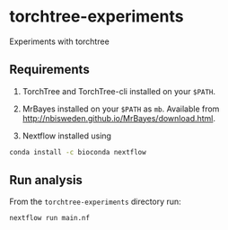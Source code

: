 # torchtree-experiments
 Experiments with torchtree

## Requirements
1. TorchTree and TorchTree-cli installed on your ```$PATH```.

2. MrBayes installed on your ```$PATH``` as ```mb```. Available from http://nbisweden.github.io/MrBayes/download.html.

3. Nextflow installed using
```bash
conda install -c bioconda nextflow
```


## Run analysis
From the ``torchtree-experiments`` directory run:
```bash
nextflow run main.nf
```
